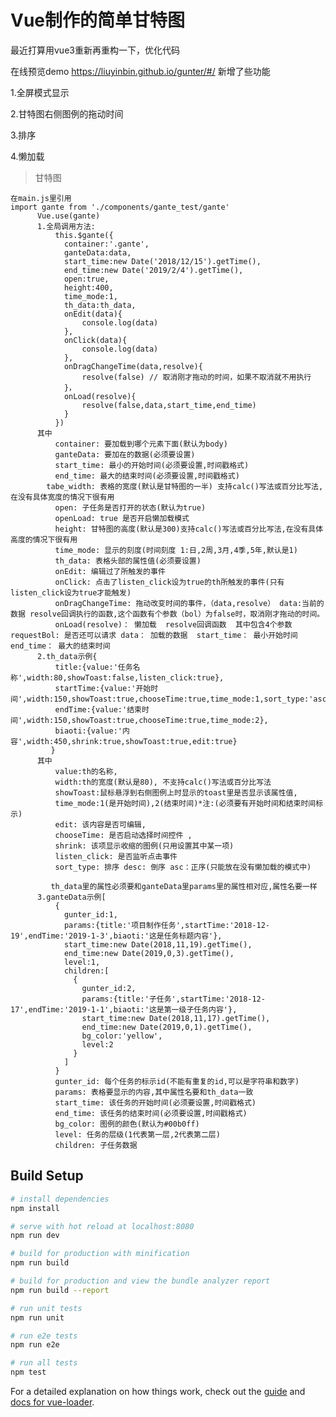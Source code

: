 # Vue制作的简单甘特图
最近打算用vue3重新再重构一下，优化代码

在线预览demo https://liuyinbin.github.io/gunter/#/
新增了些功能

1.全屏模式显示

2.甘特图右侧图例的拖动时间

3.排序

4.懒加载

> 甘特图

    在main.js里引用
    import gante from './components/gante_test/gante'
          Vue.use(gante)
          1.全局调用方法:
              this.$gante({
                container:'.gante',
                ganteData:data,
                start_time:new Date('2018/12/15').getTime(),
                end_time:new Date('2019/2/4').getTime(),
                open:true,
                height:400,
                time_mode:1,
                th_data:th_data,
                onEdit(data){
                	console.log(data)
                },
                onClick(data){
                	console.log(data)
                },
                onDragChangeTime(data,resolve){
                	resolve(false) // 取消刚才拖动的时间，如果不取消就不用执行
               	}，
               	onLoad(resolve){
               		resolve(false,data,start_time,end_time)
               	}
              })
          其中
              container: 要加载到哪个元素下面(默认为body)
              ganteData: 要加在的数据(必须要设置)
              start_time: 最小的开始时间(必须要设置,时间戳格式)
              end_time: 最大的结束时间(必须要设置,时间戳格式)
            tabe_width: 表格的宽度(默认是甘特图的一半) 支持calc()写法或百分比写法,在没有具体宽度的情况下很有用
              open: 子任务是否打开的状态(默认为true)
              openLoad: true 是否开启懒加载模式
              height: 甘特图的高度(默认是300)支持calc()写法或百分比写法,在没有具体高度的情况下很有用
              time_mode: 显示的刻度(时间刻度 1:日,2周,3月,4季,5年,默认是1)
              th_data: 表格头部的属性值(必须要设置)
              onEdit: 编辑过了所触发的事件
              onClick: 点击了listen_click设为true的th所触发的事件(只有listen_click设为true才能触发)
              onDragChangeTime: 拖动改变时间的事件，（data,resolve） data:当前的数据 resolve回调执行的函数,这个函数有个参数（bol）为false时，取消刚才拖动的时间。
              onLoad(resolve)： 懒加载  resolve回调函数  其中包含4个参数requestBol: 是否还可以请求 data： 加载的数据  start_time： 最小开始时间  end_time： 最大的结束时间
          2.th_data示例{
              title:{value:'任务名称',width:80,showToast:false,listen_click:true},
              startTime:{value:'开始时间',width:150,showToast:true,chooseTime:true,time_mode:1,sort_type:'asc'},
              endTime:{value:'结束时间',width:150,showToast:true,chooseTime:true,time_mode:2},
              biaoti:{value:'内容',width:450,shrink:true,showToast:true,edit:true}
             }
          其中
              value:th的名称,
              width:th的宽度(默认是80), 不支持calc()写法或百分比写法
              showToast:鼠标悬浮到右侧图例上时显示的toast里是否显示该属性值,
              time_mode:1(是开始时间),2(结束时间)*注:(必须要有开始时间和结束时间标示)
              edit: 该内容是否可编辑,
              chooseTime: 是否启动选择时间控件 ,
              shrink: 该项显示收缩的图例(只用设置其中某一项)
              listen_click: 是否监听点击事件
              sort_type: 排序 desc: 倒序 asc：正序(只能放在没有懒加载的模式中)

             th_data里的属性必须要和ganteData里params里的属性相对应,属性名要一样
          3.ganteData示例[
              {
                gunter_id:1,
                params:{title:'项目制作任务',startTime:'2018-12-19',endTime:'2019-1-3',biaoti:'这是任务标题内容'},
                start_time:new Date(2018,11,19).getTime(),
                end_time:new Date(2019,0,3).getTime(),
                level:1,
                children:[
                  {
                    gunter_id:2,
                    params:{title:'子任务',startTime:'2018-12-17',endTime:'2019-1-1',biaoti:'这是第一级子任务内容'},
                    start_time:new Date(2018,11,17).getTime(),
                    end_time:new Date(2019,0,1).getTime(),
                    bg_color:'yellow',
                    level:2
                  }
                ]
              }
              gunter_id: 每个任务的标示id(不能有重复的id,可以是字符串和数字)
              params: 表格要显示的内容,其中属性名要和th_data一致
              start_time: 该任务的开始时间(必须要设置,时间戳格式)
              end_time: 该任务的结束时间(必须要设置,时间戳格式)
              bg_color: 图例的颜色(默认为#00b0ff)
              level: 任务的层级(1代表第一层,2代表第二层)
              children: 子任务数据
## Build Setup

``` bash
# install dependencies
npm install

# serve with hot reload at localhost:8080
npm run dev

# build for production with minification
npm run build

# build for production and view the bundle analyzer report
npm run build --report

# run unit tests
npm run unit

# run e2e tests
npm run e2e

# run all tests
npm test
```

For a detailed explanation on how things work, check out the [guide](http://vuejs-templates.github.io/webpack/) and [docs for vue-loader](http://vuejs.github.io/vue-loader).
